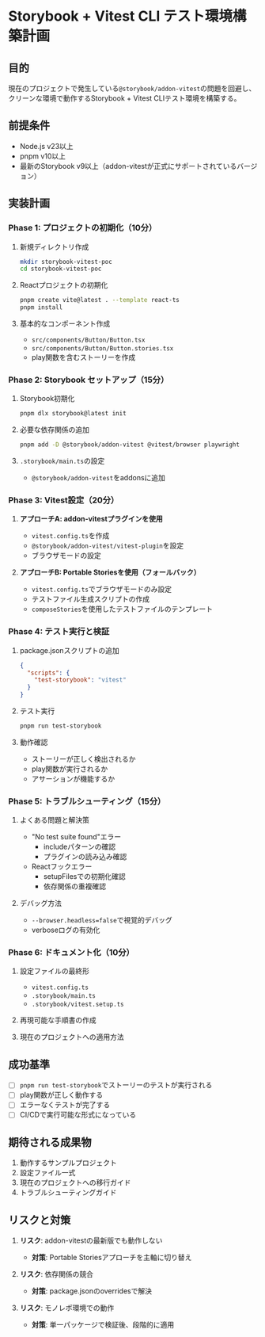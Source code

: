 # Storybook + Vitest CLI テスト環境構築計画

## 目的
現在のプロジェクトで発生している`@storybook/addon-vitest`の問題を回避し、クリーンな環境で動作するStorybook + Vitest CLIテスト環境を構築する。

## 前提条件
- Node.js v23以上
- pnpm v10以上
- 最新のStorybook v9以上（addon-vitestが正式にサポートされているバージョン）

## 実装計画

### Phase 1: プロジェクトの初期化（10分）
1. 新規ディレクトリ作成
   ```bash
   mkdir storybook-vitest-poc
   cd storybook-vitest-poc
   ```

2. Reactプロジェクトの初期化
   ```bash
   pnpm create vite@latest . --template react-ts
   pnpm install
   ```

3. 基本的なコンポーネント作成
   - `src/components/Button/Button.tsx`
   - `src/components/Button/Button.stories.tsx`
   - play関数を含むストーリーを作成

### Phase 2: Storybook セットアップ（15分）
1. Storybook初期化
   ```bash
   pnpm dlx storybook@latest init
   ```

2. 必要な依存関係の追加
   ```bash
   pnpm add -D @storybook/addon-vitest @vitest/browser playwright
   ```

3. `.storybook/main.ts`の設定
   - `@storybook/addon-vitest`をaddonsに追加

### Phase 3: Vitest設定（20分）
1. **アプローチA: addon-vitestプラグインを使用**
   - `vitest.config.ts`を作成
   - `@storybook/addon-vitest/vitest-plugin`を設定
   - ブラウザモードの設定

2. **アプローチB: Portable Storiesを使用（フォールバック）**
   - `vitest.config.ts`でブラウザモードのみ設定
   - テストファイル生成スクリプトの作成
   - `composeStories`を使用したテストファイルのテンプレート

### Phase 4: テスト実行と検証
1. package.jsonスクリプトの追加
   ```json
   {
     "scripts": {
       "test-storybook": "vitest"
     }
   }
   ```

2. テスト実行
   ```bash
   pnpm run test-storybook
   ```

3. 動作確認
   - ストーリーが正しく検出されるか
   - play関数が実行されるか
   - アサーションが機能するか

### Phase 5: トラブルシューティング（15分）
1. よくある問題と解決策
   - "No test suite found"エラー
     - includeパターンの確認
     - プラグインの読み込み確認
   - Reactフックエラー
     - setupFilesでの初期化確認
     - 依存関係の重複確認

2. デバッグ方法
   - `--browser.headless=false`で視覚的デバッグ
   - verboseログの有効化

### Phase 6: ドキュメント化（10分）
1. 設定ファイルの最終形
   - `vitest.config.ts`
   - `.storybook/main.ts`
   - `.storybook/vitest.setup.ts`

2. 再現可能な手順書の作成
3. 現在のプロジェクトへの適用方法

## 成功基準
- [ ] `pnpm run test-storybook`でストーリーのテストが実行される
- [ ] play関数が正しく動作する
- [ ] エラーなくテストが完了する
- [ ] CI/CDで実行可能な形式になっている

## 期待される成果物
1. 動作するサンプルプロジェクト
2. 設定ファイル一式
3. 現在のプロジェクトへの移行ガイド
4. トラブルシューティングガイド


## リスクと対策
1. **リスク**: addon-vitestの最新版でも動作しない
   - **対策**: Portable Storiesアプローチを主軸に切り替え

2. **リスク**: 依存関係の競合
   - **対策**: package.jsonのoverridesで解決

3. **リスク**: モノレポ環境での動作
   - **対策**: 単一パッケージで検証後、段階的に適用
